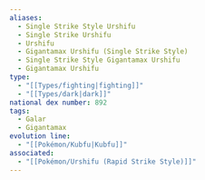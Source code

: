 ```yaml
---
aliases:
  - Single Strike Style Urshifu
  - Single Strike Urshifu
  - Urshifu
  - Gigantamax Urshifu (Single Strike Style)
  - Single Strike Style Gigantamax Urshifu
  - Gigantamax Urshifu
type:
  - "[[Types/fighting|fighting]]"
  - "[[Types/dark|dark]]"
national dex number: 892
tags:
  - Galar
  - Gigantamax
evolution line:
  - "[[Pokémon/Kubfu|Kubfu]]"
associated:
  - "[[Pokémon/Urshifu (Rapid Strike Style)]]"
---
```

